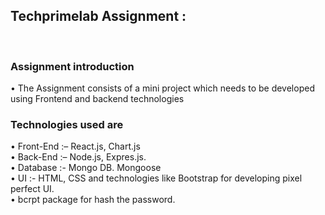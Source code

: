 <h2>Techprimelab Assignment :</h2><br>
<h3> Assignment introduction </h3>
• The Assignment consists of a mini project which needs to be developed using Frontend
and backend technologies <br>

<h3>Technologies used are </h3>
• Front-End :– React.js, Chart.js <br>
• Back-End :– Node.js, Expres.js. <br>
• Database :- Mongo DB. Mongoose <br>
• UI :- HTML, CSS and technologies like Bootstrap for developing pixel perfect
UI. <br>
• bcrpt package for hash the password.
